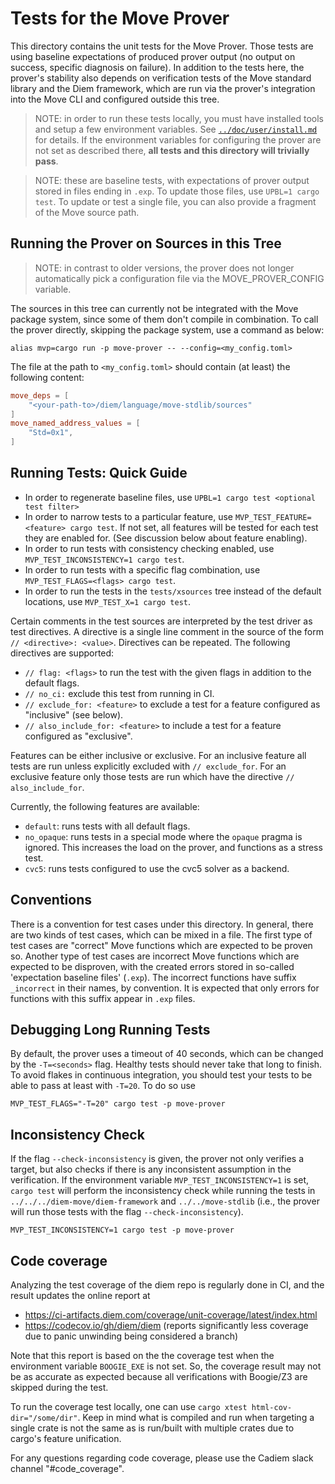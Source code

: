 # Tests for the Move Prover

This directory contains the unit tests for the Move Prover. Those tests are using baseline expectations of produced
prover output (no output on success, specific diagnosis on failure). In addition to the tests here, the prover's
stability also depends on verification tests of the Move standard library and the Diem framework, which are run via the
prover's integration into the Move CLI and configured outside this tree.

> NOTE: in order to run these tests locally, you must have installed tools and setup a few
> environment variables. See [`../doc/user/install.md`](../doc/user/install.md) for details. If the
> environment variables for configuring the prover are not set as described there, **all tests and this
> directory will trivially pass**.

> NOTE: these are baseline tests, with expectations of prover output stored in files ending in
> `.exp`. To update those files, use `UPBL=1 cargo test`. To update or test a single file, you can
> also provide a fragment of the Move source path.

## Running the Prover on Sources in this Tree

> NOTE: in contrast to older versions, the prover does not longer automatically pick a configuration file via the MOVE_PROVER_CONFIG variable.

The sources in this tree can currently not be integrated with the Move package system, since some of them don't compile
in combination. To call the prover directly, skipping the package system, use a command as below:

```shell
alias mvp=cargo run -p move-prover -- --config=<my_config.toml>
```

The file at the path to `<my_config.toml>` should contain (at least) the following content:

```toml
move_deps = [
    "<your-path-to>/diem/language/move-stdlib/sources"
]
move_named_address_values = [
    "Std=0x1",
]
```

## Running Tests: Quick Guide

- In order to regenerate baseline files, use `UPBL=1 cargo test <optional test filter>`
- In order to narrow tests to a particular feature, use `MVP_TEST_FEATURE=<feature> cargo test`. If not set, all
  features will be tested for each test they are enabled for. (See discussion below about feature enabling).
- In order to run tests with consistency checking enabled, use `MVP_TEST_INCONSISTENCY=1 cargo test`.
- In order to run tests with a specific flag combination, use `MVP_TEST_FLAGS=<flags> cargo test`.
- In order to run the tests in the `tests/xsources` tree instead of the default locations, use
  `MVP_TEST_X=1 cargo test`.

Certain comments in the test sources are interpreted by the test driver as test directives. A directive is a single line
comment in the source of the form `// <directive>: <value>`. Directives can be repeated. The following directives are
supported:

- `// flag: <flags>` to run the test with the given flags in addition to the default flags.
- `// no_ci:` exclude this test from running in CI.
- `// exclude_for: <feature>` to exclude a test for a feature configured as "inclusive" (see below).
- `// also_include_for: <feature>` to include a test for a feature configured as
  "exclusive".

Features can be either inclusive or exclusive. For an inclusive feature all tests are run unless explicitly excluded
with `// exclude_for`. For an exclusive feature only those tests are run which have the directive `// also_include_for`.

Currently, the following features are available:

- `default`: runs tests with all default flags.
- `no_opaque`: runs tests in a special mode where the `opaque` pragma is ignored. This increases the load on the prover,
  and functions as a stress test.
- `cvc5`: runs tests configured to use the cvc5 solver as a backend.

## Conventions

There is a convention for test cases under this directory. In general, there are two kinds of test cases, which can be
mixed in a file. The first type of test cases are "correct" Move functions which are expected to be proven so. Another
type of test cases are incorrect Move functions which are expected to be disproven, with the created errors stored in
so-called 'expectation baseline files' (`.exp`). The incorrect functions have suffix `_incorrect` in their names, by
convention. It is expected that only errors for functions with this suffix appear in `.exp` files.

## Debugging Long Running Tests

By default, the prover uses a timeout of 40 seconds, which can be changed by the `-T=<seconds>`
flag. Healthy tests should never take that long to finish. To avoid flakes in continuous integration, you should test
your tests to be able to pass at least with `-T=20`. To do so use

```shell script
MVP_TEST_FLAGS="-T=20" cargo test -p move-prover
```

## Inconsistency Check

If the flag `--check-inconsistency` is given, the prover not only verifies a target, but also checks if there is any
inconsistent assumption in the verification. If the environment variable `MVP_TEST_INCONSISTENCY=1` is set, `cargo test`
will perform the inconsistency check while running the tests in `../../../diem-move/diem-framework`
and `../../move-stdlib` (i.e., the prover will run those tests with the flag `--check-inconsistency`).

```shell script
MVP_TEST_INCONSISTENCY=1 cargo test -p move-prover
```

## Code coverage

Analyzing the test coverage of the diem repo is regularly done in CI, and the result updates the online report at

* https://ci-artifacts.diem.com/coverage/unit-coverage/latest/index.html
* https://codecov.io/gh/diem/diem (reports significantly less coverage due to panic unwinding being considered a branch)

Note that this report is based on the the coverage test when the environment variable `BOOGIE_EXE`
is not set. So, the coverage result may not be as accurate as expected because all verifications with Boogie/Z3 are
skipped during the test.

To run the coverage test locally, one can use `cargo xtest html-cov-dir="/some/dir"`. Keep in mind what is compiled and
run when targeting a single crate is not the same as is run/built with multiple crates due to cargo's feature
unification.

For any questions regarding code coverage, please use the Cadiem slack channel "#code_coverage".
